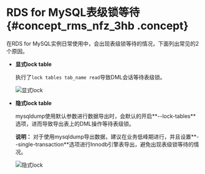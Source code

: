 # RDS for MySQL表级锁等待 {#concept_rms_nfz_3hb .concept}

在RDS for MySQL实例日常使用中，会出现表级锁等待的情况，下面列出常见的2个原因。

-   **显式lock table**

    执行了`lock tables tab_name read`导致DML会话等待表级锁。

    ![显式lock](http://static-aliyun-doc.oss-cn-hangzhou.aliyuncs.com/assets/img/8292/156894970543509_zh-CN.png)

-   **隐式lock table**

    mysqldump使用默认参数进行数据导出时，会默认的开启**--lock-tables**选项，进而导致导出表上的DML操作等待表级锁。

    **说明：** 对于使用mysqldump导出数据，建议在业务低峰期进行，并且设置**--single-transaction**选项进行Innodb引擎表导出，避免出现表级锁等待的情况。

    ![隐式lock](http://static-aliyun-doc.oss-cn-hangzhou.aliyuncs.com/assets/img/8292/156894970543510_zh-CN.png)



